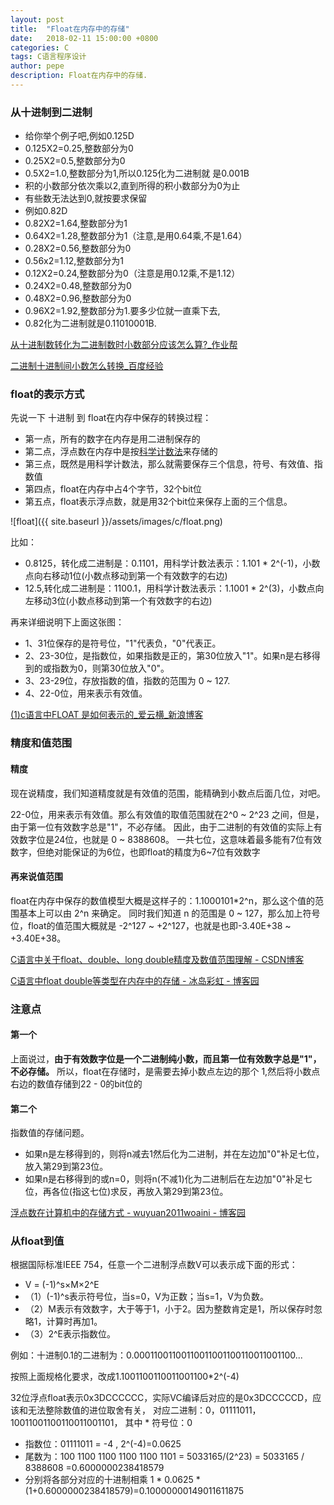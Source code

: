 ```yaml
---
layout: post
title:  "Float在内存中的存储"
date:   2018-02-11 15:00:00 +0800
categories: C
tags: C语言程序设计
author: pepe
description: Float在内存中的存储.
---
```


### **从十进制到二进制**

* 给你举个例子吧,例如0.125D
* 0.125X2=0.25,整数部分为0
* 0.25X2=0.5,整数部分为0
* 0.5X2=1.0,整数部分为1,所以0.125化为二进制就 是0.001B
* 积的小数部分依次乘以2,直到所得的积小数部分为0为止
* 有些数无法达到0,就按要求保留
* 例如0.82D
* 0.82X2=1.64,整数部分为1
* 0.64X2=1.28,整数部分为1（注意,是用0.64乘,不是1.64）
* 0.28X2=0.56,整数部分为0
* 0.56x2=1.12,整数部分为1
* 0.12X2=0.24,整数部分为0（注意是用0.12乘,不是1.12）
* 0.24X2=0.48,整数部分为0
* 0.48X2=0.96,整数部分为0
* 0.96X2=1.92,整数部分为1.要多少位就一直乘下去,
* 0.82化为二进制就是0.11010001B.


[从十进制数转化为二进制数时小数部分应该怎么算?_作业帮](https://www.zybang.com/question/1da4bfe5c6472c8e025396f47c92bae0.html)

[二进制十进制间小数怎么转换_百度经验](https://jingyan.baidu.com/article/425e69e6e93ca9be15fc1626.html)

### **float的表示方式**

先说一下 十进制 到 float在内存中保存的转换过程：

* 第一点，所有的数字在内存是用二进制保存的
* 第二点，浮点数在内存中是按[科学计数法][Scientific counting method-url]来存储的
* 第三点，既然是用科学计数法，那么就需要保存三个信息，符号、有效值、指数值
* 第四点，float在内存中占4个字节，32个bit位
* 第五点，float表示浮点数，就是用32个bit位来保存上面的三个信息。

![float]({{ site.baseurl }}/assets/images/c/float.png)

比如：

* 0.8125，转化成二进制是：0.1101，用科学计数法表示：1.101 * 2^(-1)，小数点向右移动1位(小数点移动到第一个有效数字的右边)
* 12.5,转化成二进制是：1100.1，用科学计数法表示：1.1001 * 2^(3)，小数点向左移动3位(小数点移动到第一个有效数字的右边)

再来详细说明下上面这张图：

* 1、31位保存的是符号位，"1"代表负，"0"代表正。
* 2、23-30位，是指数位，如果指数是正的，第30位放入"1"。如果n是右移得到的或指数为0，则第30位放入"0"。
* 3、23-29位，存放指数的值，指数的范围为 0 ~ 127.
* 4、22-0位，用来表示有效值。

[(1)c语言中FLOAT 是如何表示的_爱云横_新浪博客](http://blog.sina.com.cn/s/blog_70bab92301016zqm.html)

### **精度和值范围**

#### 精度

现在说精度，我们知道精度就是有效值的范围，能精确到小数点后面几位，对吧。

22-0位，用来表示有效值。那么有效值的取值范围就在2^0 ~ 2^23 之间，但是，
由于第一位有效数字总是"1"，不必存储。
因此，由于二进制的有效值的实际上有效数字位是24位，也就是 0 ~ 8388608。
一共七位，这意味着最多能有7位有效数字，但绝对能保证的为6位，也即float的精度为6~7位有效数字

#### 再来说值范围

float在内存中保存的数值模型大概是这样子的：1.1000101*2^n，那么这个值的范围基本上可以由 2^n 来确定。
同时我们知道 n 的范围是 0 ~ 127，那么加上符号位，float的值范围大概就是 -2^127 ~ +2^127，也就是也即-3.40E+38 ~ +3.40E+38。

[C语言中关于float、double、long double精度及数值范围理解 - CSDN博客](http://blog.csdn.net/zhenganzhong_csdn/article/details/50039289)

[C语言中float double等类型在内存中的存储 - 冰岛彩虹 - 博客园](https://www.cnblogs.com/bingdaocaihong/p/6993028.html)

### **注意点**

#### 第一个
上面说过，**由于有效数字位是一个二进制纯小数，而且第一位有效数字总是"1"，不必存储。**
所以，float在存储时，是需要去掉小数点左边的那个 1,然后将小数点右边的数值存储到22 - 0的bit位的

#### 第二个
指数值的存储问题。

* 如果n是左移得到的，则将n减去1然后化为二进制，并在左边加"0"补足七位，放入第29到第23位。
* 如果n是右移得到的或n=0，则将n(不减1)化为二进制后在左边加"0"补足七位，再各位(指这七位)求反，再放入第29到第23位。

[浮点数在计算机中的存储方式 - wuyuan2011woaini - 博客园](https://www.cnblogs.com/wuyuan2011woaini/p/4105765.html)


### **从float到值**

根据国际标准IEEE 754，任意一个二进制浮点数V可以表示成下面的形式：
　　
*   V = (-1)^s×M×2^E
* （1）(-1)^s表示符号位，当s=0，V为正数；当s=1，V为负数。
* （2）M表示有效数字，大于等于1，小于2。因为整数肯定是1，所以保存时忽略1，计算时再加1。
* （3）2^E表示指数位。

例如：十进制0.1的二进制为：0.000110011001100110011001100‬11001100...

按照上面规格化要求，改成1.1001100110011001100*2^(-4)

32位浮点float表示0x3DCCCCCC，实际VC编译后对应的是0x3DCCCCCD，应该和无法整除数值的进位取舍有关，
对应‭二进制：0，01111011，10011001100110011001101‬，
    其中
‭*  符号位：0 
*  指数位：01111011 = -4 , 2^(-4)=0.0625
*  尾数为：100 1100 1100 1100 1100 1101‬ = 5033165/(2^23) = 5033165 / 8388608 =0.6000000238418579
*  分别将各部分对应的十进制相乘 1 * 0.0625 * (1+0.6000000238418579)=0.10000000149011611875








[Scientific counting method-url]:https://baike.baidu.com/item/%E7%A7%91%E5%AD%A6%E8%AE%B0%E6%95%B0%E6%B3%95/1612882?fr=aladdin

















